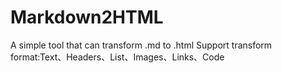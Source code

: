 # Markdown2HTML
A simple tool that can transform .md to .html
Support transform format:Text、Headers、List、Images、Links、Code
